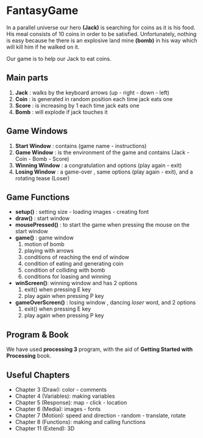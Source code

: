 # FantasyGame

In a parallel universe our hero **(Jack)** is searching for coins as it is his food. His meal consists of 10 coins in order to be satisfied. Unfortunately, nothing is easy because he there is an explosive land mine **(bomb)** in his way which will kill him if he walked on it. 

Our game is to help our Jack to eat coins.


## Main parts

1. **Jack** : walks by the keyboard arrows (up - right - down - left) 
2. **Coin** : is generated in random position each time jack eats one
3. **Score** : is increasing by 1 each time jack eats one 
4. **Bomb** : will explode if jack touches it


## Game Windows
1. **Start Window** : contains (game name - instructions) 
2. **Game Window** : is the environment of the game and contains (Jack - Coin - Bomb - Score)
3. **Winning Window** : a congratulation and options (play again - exit) 
4. **Losing Window** : a game-over , same options (play again - exit), and a rotating tease (Loser) 

## Game Functions

- **setup()** : setting size - loading images - creating font
- **draw()** : start window
- **mousePressed()** : to start the game when pressing the mouse on the start window
- **game()** : game window 
  1. motion of bomb 
  2. playing with arrows 
  3. conditions of reaching the end of window 
  4. condition of eating and generating coin
  5. condition of colliding with bomb
  6. conditions for loasing and winning
- **winScreen()**: winning window and has 2 options
  1. exit() when pressing E key 
  2. play again when pressing P key
- **gameOverScreen()** : losing window , dancing *loser* word, and 2 options
  1. exit() when pressing E key 
  2. play again when pressing P key

## Program & Book
We have used **processing 3** program, with the aid of **Getting Started with Processing** book.

## Useful Chapters 
- Chapter 3 (Draw): color - comments
- Chapter 4 (Variables): making variables
- Chapter 5 (Response): map - click - location
- Chapter 6 (Media): images - fonts
- Chapter 7 (Motion): speed and direction - random - translate, rotate
- Chapter 8 (Functions): making and calling functions
- Chapter 11 (Extend): 3D



